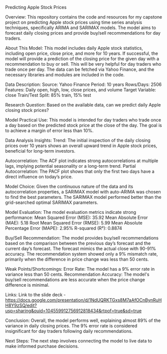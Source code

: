 Predicting Apple Stock Prices

Overview:
This repository contains the code and resources for my capstone project on predicting Apple stock prices using time series analysis techniques, specifically ARIMA and SARIMAX models. The model aims to forecast daily closing prices and provide buy/sell recommendations for day traders.

About This Model:
This model includes daily Apple stock statistics, including open price, close price, and more for 10 years. If successful, the model will provide a prediction of the closing price for the given day with a recommendation to buy or sell. This will be very helpful for day traders who trade once per day. The data can be fetched via Yahoo Finance, and the necessary libraries and modules are included in the code.

Data Description:
Source: Yahoo Finance
Period: 10 years
Rows/Days: 2506
Features: Daily open, high, low, close prices, and volume
Target Variable: close
Train/Test Split: 85% train, 15% test

Research Question:
Based on the available data, can we predict daily Apple closing stock prices?

Model Practical Use:
This model is intended for day traders who trade once a day based on the predicted stock price at the close of the day. The goal is to achieve a margin of error less than 10%.

Data Analysis Insights:
Trend: The initial inspection of the daily closing prices over 10 years shows an overall upward trend in Apple stock prices, beneficial for long-term investors.

Autocorrelation: The ACF plot indicates strong autocorrelations at multiple lags, implying potential seasonality or a long-term trend.
Partial Autocorrelation: The PACF plot shows that only the first two days have a direct influence on today’s price.

Model Choice:
Given the continuous nature of the data and its autocorrelation properties, a SARIMAX model with auto-ARIMA was chosen to find the best parameters. The SARIMAX model performed better than the grid-searched optimal SARIMAX parameters.

Model Evaluation:
The model evaluation metrics indicate strong performance:
Mean Squared Error (MSE): 35.92
Mean Absolute Error (MAE): 5.18
Root Mean Squared Error (RMSE): 5.99
Mean Absolute Percentage Error (MAPE): 2.95%
R-squared (R²): 0.8874

Buy/Sell Recommendation:
The model provides buy/sell recommendations based on the comparison between the previous day’s forecast and the current day’s forecast. The forecast mimics the actual close with 90-91% accuracy. The recommendation system showed only a 9% mismatch rate, primarily when the difference in price change was less than 50 cents.

Weak Points/Shortcomings:
Error Rate: The model has a 9% error rate in variance less than 50 cents.
Recommendation Accuracy: The model's buy/sell recommendations are less accurate when the price change difference is minimal.

Links:
Link to the slide deck - https://docs.google.com/presentation/d/1NdUQRKTGxs8M7aAfOCnBynRuHH8Y9zSQ/edit?usp=sharing&ouid=104559912756912818434&rtpof=true&sd=true

Conclusion:
Overall, the model performs well, explaining almost 89% of the variance in daily closing prices. The 9% error rate is considered insignificant for day traders following daily recommendations.

Next Steps:
The next step involves connecting the model to live data to make informed purchase decisions.
